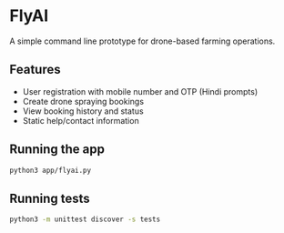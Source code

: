 # FlyAI

A simple command line prototype for drone-based farming operations.

## Features
- User registration with mobile number and OTP (Hindi prompts)
- Create drone spraying bookings
- View booking history and status
- Static help/contact information

## Running the app
```bash
python3 app/flyai.py
```

## Running tests
```bash
python3 -m unittest discover -s tests
```
